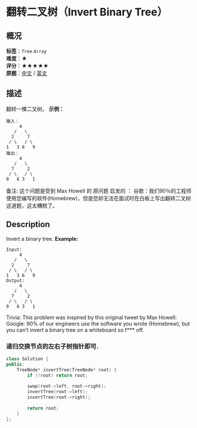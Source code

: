 # 翻转二叉树（Invert Binary Tree）
## 概况
**标签**：*`Tree`*  *`Array`*<br>
**难度**：★<br>
**评分**：★★★★★<br>
**原题**：[中文](https://leetcode-cn.com/problems/invert-binary-tree) / [英文](https://leetcode.com/problems/invert-binary-tree)
## 描述
翻转一棵二叉树。
**示例：**
```
输入：
     4
   /   \
  2     7
 / \   / \
1   3 6   9
输出：
     4
   /   \
  7     2
 / \   / \
9   6 3   1
```
备注:
这个问题是受到 Max Howell 的 原问题 启发的 ：
谷歌：我们90％的工程师使用您编写的软件(Homebrew)，但是您却无法在面试时在白板上写出翻转二叉树这道题，这太糟糕了。
## Description
Invert a binary tree.
**Example:**
```
Input:
     4
   /   \
  2     7
 / \   / \
1   3 6   9
Output:
     4
   /   \
  7     2
 / \   / \
9   6 3   1
```
Trivia:
This problem was inspired by this original tweet by Max Howell:
Google: 90% of our engineers use the software you wrote (Homebrew), but you can&rsquo;t invert a binary tree on a whiteboard so f*** off.
### 递归交换节点的左右子树指针即可.
```c++
class Solution {
public:
    TreeNode* invertTree(TreeNode* root) {
        if (!root) return root;
        
        swap(root->left, root->right);
        invertTree(root->left);
        invertTree(root->right);
        
        return root;
    }
};
```